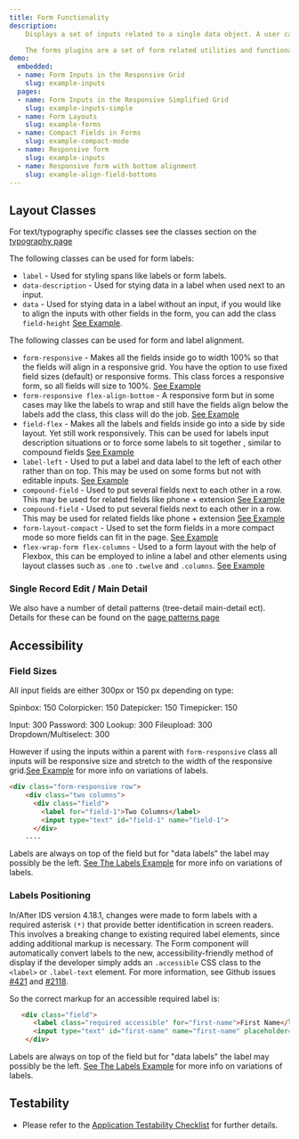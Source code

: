 ```yaml
---
title: Form Functionality
description:
    Displays a set of inputs related to a single data object. A user can select or input values, and submit as a set. Best for entering or editing information for a single object.

    The forms plugins are a set of form related utilities and functionality contained in `forms.js`. This page outlines the functionality contained in that plugin and shows some from related examples for layout from other areas.
demo:
  embedded:
  - name: Form Inputs in the Responsive Grid
    slug: example-inputs
  pages:
  - name: Form Inputs in the Responsive Simplified Grid
    slug: example-inputs-simple
  - name: Form Layouts
    slug: example-forms
  - name: Compact Fields in Forms
    slug: example-compact-mode
  - name: Responsive form
    slug: example-inputs
  - name: Responsive form with bottom alignment
    slug: example-align-field-bottoms
---
```


## Layout Classes

For text/typography specific classes see the classes section on the [typography page]( ./typography)

The following classes can be used for form labels:

- `label` - Used for styling spans like labels or form labels.
- `data-description` - Used for stying data in a label when used next to an input.
- `data` - Used for stying data in a label without an input, if you would like to align the inputs with other fields in the form, you can add the class `field-height` [See Example](./demo/components/form/test-field-size-data-labels?font=source-sans).

The following classes can be used for form and label alignment.

- `form-responsive` - Makes all the fields inside go to width 100% so that the fields will align in a responsive grid. You have the option to use fixed field sizes (default) or responsive forms. This class forces a responsive form, so all fields will size to 100%. [See Example](./demo/components/form/example-inputs?font=source-sans)
- `form-responsive flex-align-bottom` - A responsive form but in some cases may like the labels to wrap and still have the fields align below the labels add the class, this class will do the job.  [See Example](./demo/components/form/example-align-field-bottoms?font=source-sans)
- `field-flex` - Makes all the labels and fields inside go into a side by side layout. Yet still work responsively. This can be used for labels input description situations or to force some labels to sit together , similar to compound fields [See Example](./demo/components/form/example-labels?font=source-sans)
- `label-left` - Used to put a label and data label to the left of each other rather than on top. This may be used on some forms but not with editable inputs. [See Example](./demo/components/form/example-labels?font=source-sans)
- `compound-field` - Used to put several fields next to each other in a row. This may be used for related fields like phone + extension [See Example](./demo/components/form/example-forms?font=source-sans)
- `compound-field` - Used to put several fields next to each other in a row. This may be used for related fields like phone + extension [See Example](./demo/components/form/example-forms?font=source-sans)
- `form-layout-compact` - Used to set the form fields in a more compact mode so more fields can fit in the page. [See Example](./demo/components/form/example-compact-mode?font=source-sans)
- `flex-wrap-form flex-columns` - Used to a form layout with the help of Flexbox, this can be employed to inline a label and other elements using layout classes such as `.one` to `.twelve` and `.columns`. [See Example](./demo/components/form//test-inline-labels?font=source-sans)

### Single Record Edit / Main Detail

We also have a number of detail patterns (tree-detail main-detail ect). Details for these can be found on the [page patterns page]( ./page-patterns)

## Accessibility

### Field Sizes

All input fields are either 300px or 150 px depending on type:

Spinbox: 150
Colorpicker: 150
Datepicker: 150
Timepicker: 150

Input: 300
Password: 300
Lookup: 300
Fileupload: 300
Dropdown/Multiselect: 300

However if using the inputs within a parent with `form-responsive` class all inputs will be responsive size and stretch to the width of the responsive grid.[See Example](./demo/components/form/example-inputs-simple) for more info on variations of labels.

```html
<div class="form-responsive row">
    <div class="two columns">
      <div class="field">
        <label for="field-1">Two Columns</label>
        <input type="text" id="field-1" name="field-1">
      </div>
    ....
```

Labels are always on top of the field but for "data labels" the label may possibly be the left. [See The Labels Example](./demo/components/form/example-labels.html) for more info on variations of labels.

### Labels Positioning

In/After IDS version 4.18.1, changes were made to form labels with a required asterisk `(*)` that provide better identification in screen readers. This involves a breaking change to existing required label elements, since adding additional markup is necessary. The Form component will automatically convert labels to the new, accessibility-friendly method of display if the developer simply adds an `.accessible` CSS class to the `<label>` or `.label-text` element. For more information, see Github issues [#421](https://github.com/infor-design/enterprise/issues/421) and [#2118](https://github.com/infor-design/enterprise/issues/2118).

So the correct markup for an accessible required label is:

```html
   <div class="field">
      <label class="required accessible" for="first-name">First Name</label>
      <input type="text" id="first-name" name="first-name" placeholder="ex: John" data-validate="required"/>
    </div>
```

Labels are always on top of the field but for "data labels" the label may possibly be the left. [See The Labels Example](./demo/components/form/example-labels.html) for more info on variations of labels.

## Testability

- Please refer to the [Application Testability Checklist](/resources/application-testability-checklist) for further details.
